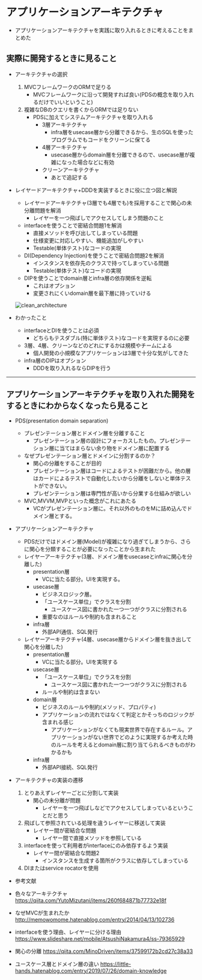 # アプリケーションアーキテクチャ
- アプリケーションアーキテクチャを実践に取り入れるときに考えることをまとめた

## 実際に開発するときに見ること

- アーキテクチャの選択
    1. MVCフレームワークのORMで足りる
        - MVCフレームワークに沿って開発すれば良い(PDSの概念を取り入れるだけでいいということ)
    2. 複雑なDBのクエリを書くからORMでは足りない
        - PDSに加えてシステムアーキテクチャを取り入れる
            - 3層アーキテクチャ
                - infra層をusecase層から分離できるから、生のSQLを使ったプログラムでもコードをクリーンに保てる
            - 4層アーキテクチャ
                - usecase層からdomain層を分離できるので、usecase層が複雑になった場合などに有効
            - クリーンアーキテクチャ
                - あとで追記する

- レイヤードアーキテクチャ+DDDを実装するときに役に立つ図と解説
    - レイヤードアーキテクチャ(3層でも4層でも)を採用することで関心の未分離問題を解消
        - レイヤーを一つ飛ばしでアクセスしてしまう問題のこと
    - interfaceを使うことで密結合問題1を解消
        - 直接メソッドを呼び出してしまっている問題
        - 仕様変更に対応しやすい、機能追加がしやすい
        - Testable(単体テスト)なコードの実現
    - DI(Dependency Injection)を使うことで密結合問題2を解消
        - インスタンスを依存先のクラスで持ってしまっている問題
        - Testable(単体テスト)なコードの実現
    - DIPを使うことでdomain層とinfra層の依存関係を逆転
        - これはオプション
        - 変更されにくいdomain層を最下層に持っていける

    ![clean_architecture](https://user-images.githubusercontent.com/53253817/99709796-16006700-2ae3-11eb-8eab-8ac9c5445a54.png)

- わかったこと
    - interfaceとDIを使うことは必須
        - どちらもテスダブル(特に単体テスト)なコードを実現するのに必要
    - 3層、4層、クリーンなどのどれにするかは規模やチームによる
        - 個人開発の小規模なアプリケーションは3層で十分な気がしてきた
    - infra層のDIPはオプション
        - DDDを取り入れるならDIPを行う


---

## アプリケーションアーキテクチャを取り入れた開発をするときにわからなくなったら見ること

- PDS(presentation domain separation)
    - プレゼンテーション層とドメイン層を分離すること
        - プレゼンテーション層の設計にフォーカスしたもの。プレゼンテーション層に当てはまらない余り物をドメイン層に配置する
    - なぜプレゼンテーション層とドメインに分割するのか？
        - 関心の分離をすることが目的
        - プレゼンテーション層はコードによるテストが困難だから。他の層はカードによるテストで自動化したいから分離をしないと単体テストができない。
        - プレゼンテーション層は専門性が高いから分業する仕組みが欲しい
    - MVC,MVVM,MVPといった概念がこれにあたる
        - VCがプレゼンテーション層に。それ以外のものをMに詰め込んでドメイン層とする。

- アプリケーションアーキテクチャ
    - PDSだけではドメイン層(Model)が複雑になり過ぎてしまうから、さらに関心を分類することが必要になったことから生まれた
    - レイヤーアーキテクチャ(3層、ドメイン層をusecaseとinfraに関心を分離した)
        - presentation層
            - VCに当たる部分。UIを実現する。
        - usecase層
            - ビジネスロジック層。
            - 「ユースケース単位」でクラスを分割
                - ユースケース図に書かれた一つ一つがクラスに分割される
            - 重要なのはルールや制約も含まれること
        - infra層
            - 外部API通信、SQL発行
    - レイヤーアーキテクチャ(4層、usecase層からドメイン層を抜き出して関心を分離した)
        - presentation層
            - VCに当たる部分。UIを実現する
        - usecase層
            - 「ユースケース単位」でクラスを分割
                - ユースケース図に書かれた一つ一つがクラスに分割される
            - ルールや制約は含まない
        - domain層
            - ビジネスのルールや制約(メソッド、プロパティ)
            - アプリケーションの流れではなくて判定とかそっちのロジックが含まれる感じ
                - アプリケーションがなくても現実世界で存在するルール。アプリケーションがない世界でどのように実現するか考えた時のルールを考えるとdomain層に割り当てられるべきものがわかるかも
        - infra層
            - 外部API接続、SQL発行

- アーキテクチャの実装の遷移
    1. とりあえずレイヤーごとに分割して実装
        - 関心の未分離が問題
            - レイヤーを一つ飛ばしなどでアクセスしてしまっているということだと思う
    2. 飛ばして参照されている処理を違うレイヤーに移送して実装
        - レイヤー間が密結合な問題
            - レイヤー間で直接メソッドを参照している
    3. interfaceを使って利用者がinterfaceにのみ依存するよう実装
        - レイヤー間が密結合な問題2
            - インスタンスを生成する箇所がクラスに依存してしまっている
    4. DIまたはservice rocatorを使用

- 参考文献
- 色々なアーキテクチャ
https://qiita.com/YutoMizutani/items/260f684871b77732e18f

- なぜMVCが生まれたか
http://memowomome.hatenablog.com/entry/2014/04/13/102736

- interfaceを使う理由、レイヤーに分ける理由
https://www.slideshare.net/mobile/AtsushiNakamura4/ss-79365929

- 関心の分離
https://qiita.com/MinoDriven/items/37599172b2cd27c38a33

- ユースケース層とドメイン層の違い
https://little-hands.hatenablog.com/entry/2019/07/26/domain-knowledge